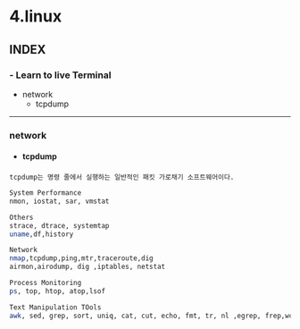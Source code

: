 
# 4.linux

## INDEX
### - Learn to live Terminal
- network
  - tcpdump

---

### network
- #### tcpdump
```
tcpdump는 명령 줄에서 실행하는 일반적인 패킷 가로채기 소프트웨어이다.
```


```bash
System Performance
nmon, iostat, sar, vmstat

Others 
strace, dtrace, systemtap
uname,df,history

Network
nmap,tcpdump,ping,mtr,traceroute,dig
airmon,airodump, dig ,iptables, netstat

Process Monitoring
ps, top, htop, atop,lsof

Text Manipulation TOols
awk, sed, grep, sort, uniq, cat, cut, echo, fmt, tr, nl ,egrep, frep,wc
```
